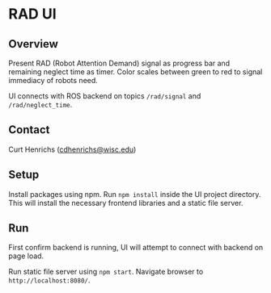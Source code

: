 # RAD UI

## Overview
Present RAD (Robot Attention Demand) signal as progress bar and remaining
neglect time as timer. Color scales between green to red to signal immediacy
of robots need.

UI connects with ROS backend on topics `/rad/signal` and `/rad/neglect_time`.

## Contact
Curt Henrichs (cdhenrichs@wisc.edu)

## Setup
Install packages using npm. Run `npm install` inside the UI project directory. This will install the necessary frontend libraries and a static file server.

## Run

First confirm backend is running, UI will attempt to connect with backend on page load.

Run static file server using `npm start`. Navigate browser to `http://localhost:8080/`.
